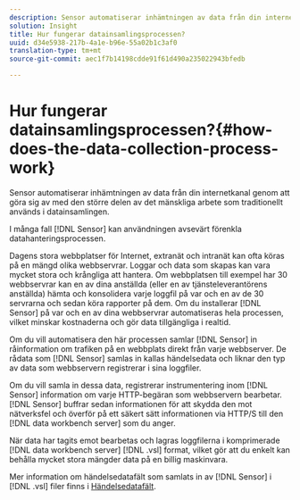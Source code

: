 ```yaml
---
description: Sensor automatiserar inhämtningen av data från din internetkanal genom att göra sig av med den större delen av det mänskliga arbete som traditionellt används i datainsamlingen.
solution: Insight
title: Hur fungerar datainsamlingsprocessen?
uuid: d34e5938-217b-4a1e-b96e-55a02b1c3af0
translation-type: tm+mt
source-git-commit: aec1f7b14198cdde91f61d490a235022943bfedb

---
```



# Hur fungerar datainsamlingsprocessen?{#how-does-the-data-collection-process-work}

Sensor automatiserar inhämtningen av data från din internetkanal genom att göra sig av med den större delen av det mänskliga arbete som traditionellt används i datainsamlingen.

I många fall [!DNL Sensor] kan användningen avsevärt förenkla datahanteringsprocessen.

Dagens stora webbplatser för Internet, extranät och intranät kan ofta köras på en mängd olika webbservrar. Loggar och data som skapas kan vara mycket stora och krångliga att hantera. Om webbplatsen till exempel har 30 webbservrar kan en av dina anställda (eller en av tjänsteleverantörens anställda) hämta och konsolidera varje loggfil på var och en av de 30 servrarna och sedan köra rapporter på dem. Om du installerar [!DNL Sensor] på var och en av dina webbservrar automatiseras hela processen, vilket minskar kostnaderna och gör data tillgängliga i realtid.

Om du vill automatisera den här processen samlar [!DNL Sensor] in råinformation om trafiken på en webbplats direkt från varje webbserver. De rådata som [!DNL Sensor] samlas in kallas händelsedata och liknar den typ av data som webbservern registrerar i sina loggfiler.

Om du vill samla in dessa data, registrerar instrumentering inom [!DNL Sensor] information om varje HTTP-begäran som webbservern bearbetar. [!DNL Sensor] buffrar sedan informationen för att skydda den mot nätverksfel och överför på ett säkert sätt informationen via HTTP/S till den [!DNL data workbench server] som du anger.

När data har tagits emot bearbetas och lagras loggfilerna i komprimerade [!DNL data workbench server] [!DNL .vsl] format, vilket gör att du enkelt kan behålla mycket stora mängder data på en billig maskinvara.

Mer information om händelsedatafält som samlats in av [!DNL Sensor] i [!DNL .vsl] filer finns i [Händelsedatafält](../../home/c-snsr-ovrvw/c-evnt-data-rcd-flds/c-evnt-data-rcd-flds.md#concept-ed2a8797cb5b4995b55ffd50a9f12a44).
